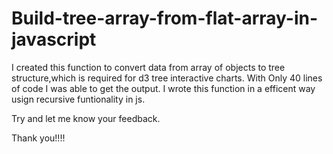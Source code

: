 # Build-tree-array-from-flat-array-in-javascript
I created this function to convert data from array of objects to tree structure,which is required for d3 tree interactive charts.
With Only 40 lines of code I was able to get the output.
I wrote this function in a efficent way usign recursive funtionality in js.

Try and let me know your feedback.

Thank you!!!!

